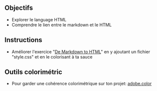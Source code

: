 ## Objectifs

- Explorer le language HTML
- Comprendre le lien entre le markdown et le HTML

## Instructions

- Améliorer l'exercice "[De Markdown to HTML](1-exercice-markdown-to-html.md)" en y ajoutant un fichier "style.css" et en le colorisant à ta sauce

## Outils colorimétric

- Pour garder une cohérence colorimétrique sur ton projet: [adobe.color](https://color.adobe.com/fr/)


